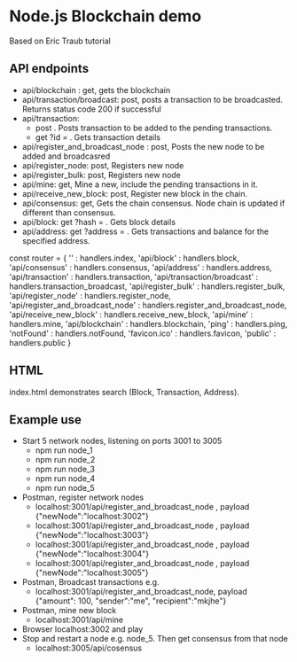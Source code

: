 
# Node.js Blockchain demo 
Based on Eric Traub tutorial

## API endpoints

- api/blockchain : get, gets the blockchain
- api/transaction/broadcast: post, posts a transaction to be broadcasted. Returns status code 200 if successful
- api/transaction: 
    - post . Posts transaction to be added to the pending transactions. 
    - get ?id = . Gets transaction details
- api/register_and_broadcast_node : post, Posts the new node to be added and broadcasred
- api/register_node: post, Registers new node
- api/register_bulk: post, Registers new node
- api/mine: get, Mine a new, include the pending transactions in it.
- api/receive_new_block: post, Register new block in the chain. 
- api/consensus: get, Gets the chain consensus. Node chain is updated if different than consensus.
- api/block: get ?hash = . Gets block details
- api/address: get ?address = . Gets transactions and balance for the specified address.

const router = {
    '' : handlers.index,
    'api/block' : handlers.block,
    'api/consensus' : handlers.consensus,
    'api/address' : handlers.address,
    'api/transaction' : handlers.transaction,
    'api/transaction/broadcast' : handlers.transaction_broadcast,
    'api/register_bulk' : handlers.register_bulk,
    'api/register_node' : handlers.register_node,
    'api/register_and_broadcast_node' : handlers.register_and_broadcast_node,
    'api/receive_new_block' : handlers.receive_new_block,
    'api/mine' : handlers.mine,
    'api/blockchain' : handlers.blockchain,
    'ping' : handlers.ping,
    'notFound' : handlers.notFound,
    'favicon.ico' : handlers.favicon,
    'public' : handlers.public
}


## HTML

index.html demonstrates search (Block, Transaction, Address).

## Example use

- Start 5 network nodes, listening on ports 3001 to 3005
    - npm run node_1
    - npm run node_2
    - npm run node_3
    - npm run node_4
    - npm run node_5
- Postman, register network nodes
    - localhost:3001/api/register_and_broadcast_node , payload {"newNode":"localhost:3002"}
    - localhost:3001/api/register_and_broadcast_node , payload {"newNode":"localhost:3003"}
    - localhost:3001/api/register_and_broadcast_node , payload {"newNode":"localhost:3004"}
    - localhost:3001/api/register_and_broadcast_node , payload {"newNode":"localhost:3005"}
- Postman, Broadcast transactions e.g.
    - localhost:3001/api/register_and_broadcast_node, payload {"amount": 100, "sender":"me", "recipient":"mkjhe"}
- Postman, mine new block
    - localhost:3001/api/mine
- Browser localhost:3002 and play
- Stop and restart a node e.g. node_5. Then get consensus from that node
    - localhost:3005/api/cosensus

